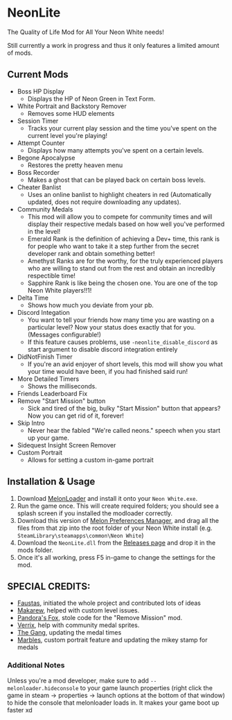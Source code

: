 # NeonLite
 The Quality of Life Mod for All Your Neon White needs!

Still currently a work in progress and thus it only features a limited amount of mods.

## Current Mods

* Boss HP Display
  * Displays the HP of Neon Green in Text Form.
* White Portrait and Backstory Remover
  * Removes some HUD elements
* Session Timer
  * Tracks your current play session and the time you've spent on the current level you're playing!
* Attempt Counter
  * Displays how many attempts you've spent on a certain levels.
* Begone Apocalypse
  * Restores the pretty heaven menu
* Boss Recorder
  * Makes a ghost that can be played back on certain boss levels.
* Cheater Banlist
  * Uses an online banlist to highlight cheaters in red (Automatically updated, does not require downloading any updates).
* Community Medals
  * This mod will allow you to compete for community times and will display their respective medals based on how well you've performed in the level!
  * Emerald Rank is the definition of achieving a Dev+ time, this rank is for people who want to take it a step further from the secret developer rank and obtain something better!
  * Amethyst Ranks are for the worthy, for the truly experienced players who are willing to stand out from the rest and obtain an incredibly respectible time!
  * Sapphire Rank is like being the chosen one. You are one of the top Neon White players!!1!
* Delta Time
  * Shows how much you deviate from your pb.
* Discord Integation
  * You want to tell your friends how many time you are wasting on a particular level? Now your status does exactly that for you. (Messages configurable!)
  * If this feature causes problems, use `-neonlite_disable_discord` as start argument to disable discord integration entirely
* DidNotFinish Timer
  * If you're an avid enjoyer of short levels, this mod will show you what your time would have been, if you had finished said run!
* More Detailed Timers
  * Shows the milliseconds.
* Friends Leaderboard Fix
* Remove "Start Mission" button
  * Sick and tired of the big, bulky "Start Mission" button that appears? Now you can get rid of it, forever!
* Skip Intro
  * Never hear the fabled "We're called neons." speech when you start up your game.
* Sidequest Insight Screen Remover
* Custom Portrait
  * Allows for setting a custom in-game portrait

## Installation & Usage

1. Download [MelonLoader](https://github.com/LavaGang/MelonLoader/releases/latest) and install it onto your `Neon White.exe`.
2. Run the game once. This will create required folders; you should see a splash screen if you installed the modloader correctly.
3. Download this version of [Melon Preferences Manager](https://github.com/Bluscream/MelonPreferencesManager/releases/download/1.3.1/MelonPrefManager.Mono.dll), and drag all the files from that zip into the root folder of your Neon White install (e.g. `SteamLibrary\steamapps\common\Neon White`)
4. Download the `NeonLite.dll` from the [Releases page](https://github.com/MOPSKATER/NeonLite/releases) and drop it in the mods folder.
5. Once it's all working, press F5 in-game to change the settings for the mod.

## SPECIAL CREDITS:

* [Faustas](https://github.com/Faustas156), initiated the whole project and contributed lots of ideas
* [Makarew](https://github.com/Makarew), helped with custom level issues.
* [Pandora's Fox](https://github.com/PandorasFox), stole code for the "Remove Mission" mod.
* [Verrix](https://discord.gg/SFnWweK8r9), help with community medal sprites.
* [The Gang](https://github.com/steelLMG), updating the medal times
* [Marbles](https://github.com/MarblesFr), custom portrait feature and updating the mikey stamp for medals

### Additional Notes

Unless you're a mod developer, make sure to add `--melonloader.hideconsole` to your game launch properties (right click the game in steam -> properties -> launch options at the bottom of that window) to hide the console that melonloader loads in. It makes your game boot up faster xd
